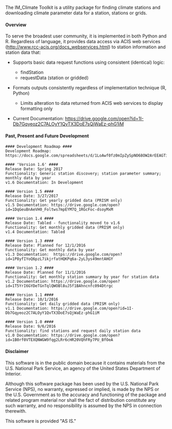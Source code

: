 The IM_Climate Toolkit is a utility package for finding climate stations and downloading climate parameter data for a station, stations or grids.  

#### Overview ####

To serve the broadest user community, it is implemented in both Python and R. Regardless of language, it provides data access via ACIS web services (http://www.rcc-acis.org/docs_webservices.html) to station information and station data that:

+ Supports basic data request functions using consistent (identical) logic:

  * findStation
  * requestData (station or gridded)

+ Formats outputs consistently regardless of implementation technique (R, Python)

  * Limits alteration to data returned from ACIS web services to display formatting only
  
+ Current Documentation: https://drive.google.com/open?id=1I-Db7Gqyeoz2C7ALOyY1QvTX3DoE7sQjWaEz-phG1iM
 
#### Past, Present and Future Development
	#### Development Roadmap ####
	Development Roadmap: https://docs.google.com/spreadsheets/d/1LoAwf0fz0mIpZySpNO68OW2ArEEAGTiBYfTsk5ywvts

    #### 'Version 1.6' ####
	Release Date: Spring 2017
	Functionality: Generic station discovery; station parameter summary; monthly data by year
	v1.6 Documentation: In Development

	#### Version 1.5 ####
	Release Date: 3/27/2017
	Functionality: Get yearly gridded data (PRISM only)
	v1.5 Documentation: https://drive.google.com/open?id=1DqGeuBnAeVH0_Foltws7mpEYM7Q_1RGcFoc-dsoyMxM
    
    #### Version 1.4 ####
	Release Date: Tabled - functionality moved to v1.6
	Functionality: Get monthly gridded data (PRISM only)
	v1.4 Documentation: Tabled
    
    #### Version 1.3 ####
	Release Date: Planned for 12/1/2016
	Functionality: Get monthly data by year
	v1.3 Documentation:  https://drive.google.com/open?id=1P8yfIYoQ6pzL7ikjrfatHQKPq6a-2yL3ys49mntAHGY
	
	#### Version 1.2 ####
	Release Date: Planned for 11/1/2016
	Functionality: Get monthly station summary by year for station data
	v1.2 Documentation: https://drive.google.com/open?id=1T5YrI6GYDeTGnTqlQWOBl8uJ5f1BAhncnfc094Dtrgc
	
	#### Version 1.1 ####
	Release Date: 10/1/2016
	Functionality: Get daily gridded data (PRISM only)
	v1.1 Documentation: https://drive.google.com/open?id=1I-Db7Gqyeoz2C7ALOyY1QvTX3DoE7sQjWaEz-phG1iM

	#### Version 1.0 ####
	Release Date: 9/6/2016
	Functionality: find stations and request daily station data
	v1.0 Documentation: https://drive.google.com/open?id=1B0rf0VTEXQNWGW9fqg2LRr6cHR20VQhFRy7PU_BfOeA

#### Disclaimer ####
This software is in the public domain because it contains materials from the U.S. National Park Service, an agency of the United States Department of Interior.

Although this software package has been used by the U.S. National Park Service (NPS), no warranty, expressed or implied, is made by the NPS or the U.S. Government as to the accuracy and functioning of the package and related program material nor shall the fact of distribution constitute any such warranty, and no responsibility is assumed by the NPS in connection therewith.

This software is provided "AS IS."


